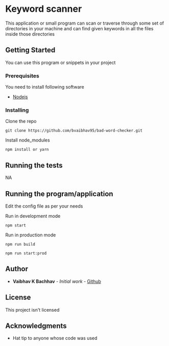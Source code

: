 # Keyword scanner

This application or small program can scan or traverse through some set of directories in your machine and can find given keywords in all the files inside those directories

## Getting Started

You can use this program or snippets in your project

### Prerequisites

You need to install following software

* [Nodejs](https://nodejs.org)

### Installing

Clone the repo

```
git clone https://github.com/bvaibhav95/bad-word-checker.git
```

Install node_modules

```
npm install or yarn
```

## Running the tests

NA

## Running the program/application

Edit the config file as per your needs

Run in development mode

```
npm start
```

Run in production mode

```
npm run build
```
```
npm run start:prod
```

## Author

* **Vaibhav K Bachhav** - *Initial work* - [Github](https://github.com/bvaibhav95)


## License

This project isn't licensed

## Acknowledgments

* Hat tip to anyone whose code was used
